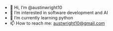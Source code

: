 - 👋 Hi, I’m @austinwright10
- 👀 I’m interested in software development and AI
- 🌱 I’m currently learning python
- 📫 How to reach me: austwright10@gmail.com

<!---
austinwright10/austinwright10 is a ✨ special ✨ repository because its `README.md` (this file) appears on your GitHub profile.
You can click the Preview link to take a look at your changes.
--->
